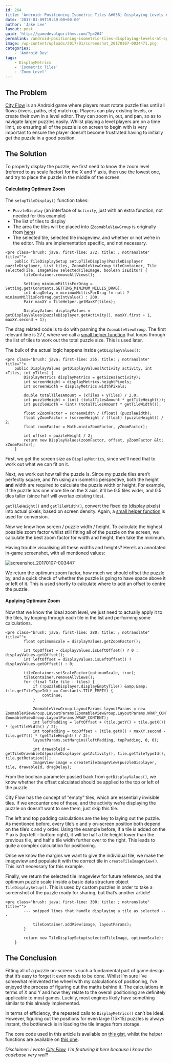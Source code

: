 ```yaml
---
id: 264
title: 'Android: Positioning Isometric Tiles &#038; Displaying Levels At Optimum Zoom'
date: '2017-01-09T19:49:00+00:00'
author: 'Jake Lee'
layout: post
guid: 'http://gamedevalgorithms.com/?p=264'
permalink: /android-positioning-isometric-tiles-displaying-levels-at-optimum-zoom/
image: /wp-content/uploads/2017/01/screenshot_20170107-0034471.png
categories:
    - 'Android Dev'
tags:
    - DisplayMetrics
    - 'Isometric Tiles'
    - 'Zoom Level'
---
```


## The Problem

[City Flow](https://play.google.com/store/apps/details?id=uk.co.jakelee.cityflow) is an Android game where players must rotate puzzle tiles until all flows (rivers, paths, etc) match up. Players can play existing levels, or create their own in a level editor. They can zoom in, out, and pan, so as to navigate larger puzzles easily. Whilst playing a level players are on a time limit, so ensuring all of the puzzle is on screen to begin with is very important to ensure the player doesn’t become frustrated having to initially get the puzzle in a good position.

## The Solution

To properly display the puzzle, we first need to know the zoom level (referred to as scale factor) for the X and Y axis, then use the lowest one, and try to place the puzzle in the middle of the screen.

#### Calculating Optimum Zoom

The `setupTileDisplay()` function takes:

- `PuzzleDisplay` (an interface of `Activity`, just with an extra function, not needed for this example)
- The list of tiles to display
- The area the tiles will be placed into (`ZoomableViewGroup` is originally from [here](https://stackoverflow.com/questions/12479859/view-with-horizontal-and-vertical-pan-drag-and-pinch-zoom))
- The selected tile, selected tile imageview, and whether or not we’re in the editor. This are implementation specific, and not necessary.

```
<pre class="brush: java; first-line: 272; title: ; notranslate" title="">
    public TileDisplaySetup setupTileDisplay(PuzzleDisplayer puzzleDisplayer, List tiles, ZoomableViewGroup tileContainer, Tile selectedTile, ImageView selectedTileImage, boolean isEditor) {
        tileContainer.removeAllViews();

        Setting minimumMillisForDrag = Setting.get(Constants.SETTING_MINIMUM_MILLIS_DRAG);
        int dragDelay = minimumMillisForDrag != null ? minimumMillisForDrag.getIntValue() : 200;
        Pair maxXY = TileHelper.getMaxXY(tiles);

        DisplayValues displayValues = getDisplayValues(puzzleDisplayer.getActivity(), maxXY.first + 1, maxXY.second + 1);
```

The drag related code is to do with panning the `ZoomableViewGroup`. The first relevant line is 277, where we call a [small helper function](https://gist.github.com/JakeSteam/cb6cd823a74f2c32723396ef9a8c91ec#file-tilehelper-java) that loops through the list of tiles to work out the total puzzle size. This is used later.

The bulk of the actual logic happens inside `getDisplayValues()`:

```
<pre class="brush: java; first-line: 255; title: ; notranslate" title="">
    public DisplayValues getDisplayValues(Activity activity, int xTiles, int yTiles) {
        DisplayMetrics displayMetrics = getSizes(activity);
        int screenHeight = displayMetrics.heightPixels;
        int screenWidth = displayMetrics.widthPixels;

        double totalTilesAmount = (xTiles + yTiles) / 2.0;
        int puzzleHeight = (int) (totalTilesAmount * getTileHeight());
        int puzzleWidth = (int) (totalTilesAmount * getTileWidth());

        float xZoomFactor = screenWidth / (float) (puzzleWidth);
        float yZoomFactor = (screenHeight / (float) (puzzleHeight)) / 2;
        float zoomFactor = Math.min(xZoomFactor, yZoomFactor);

        int offset = puzzleHeight / 2;
        return new DisplayValues(zoomFactor, offset, yZoomFactor &lt; xZoomFactor);
    }
```

First, we get the screen size as `DisplayMetrics`, since we’ll need that to work out what we can fit on it.

Next, we work out how tall the puzzle is. Since my puzzle tiles aren’t perfectly square, and I’m using an isometric perspective, both the height **and** width are required to calculate the puzzle width or height. For example, if the puzzle has one more tile on the X axis, it’ll be 0.5 tiles wider, and 0.5 tiles taller (since half will overlap existing tiles).

`getTileHeight()` and `getTileWidth()`, convert the fixed dp (display pixels) into actual pixels, based on screen density. Again, a [small helper function](https://gist.github.com/JakeSteam/cb6cd823a74f2c32723396ef9a8c91ec#file-displayhelper-java) is used for conversion.

Now we know how screen / puzzle width / height. To calculate the highest possible zoom factor whilst still fitting all of the puzzle on the screen, we calculate the best zoom factor for width and height, then take the minimum.

Having trouble visualising all these widths and heights? Here’s an annotated in-game screenshot, with all mentioned values:

![screenshot_20170107-003447](https://i0.wp.com/blog.jakelee.co.uk//wp-content/uploads/2017/01/screenshot_20170107-0034471.png?resize=700%2C394&ssl=1)

We return the optimum zoom factor, how much we should offset the puzzle by, and a quick check of whether the puzzle is going to have space above it or left of it. This is used shortly to calculate where to add an offset to centre the puzzle.

#### Applying Optimum Zoom

Now that we know the ideal zoom level, we just need to actually apply it to the tiles, by looping through each tile in the list and performing some calculations.

```
<pre class="brush: java; first-line: 280; title: ; notranslate" title="">
        float optimumScale = displayValues.getZoomFactor();

        int topOffset = displayValues.isLeftOffset() ? 0 : displayValues.getOffset();
        int leftOffset = displayValues.isLeftOffset() ? displayValues.getOffset() : 0;

        tileContainer.setScaleFactor(optimumScale, true);
        tileContainer.removeAllViews();
        for (final Tile tile : tiles) {
            if (!puzzleDisplayer.displayEmptyTile() &amp;&amp; tile.getTileTypeId() == Constants.TILE_EMPTY) {
                continue;
            }

            ZoomableViewGroup.LayoutParams layoutParams = new ZoomableViewGroup.LayoutParams(ZoomableViewGroup.LayoutParams.WRAP_CONTENT, ZoomableViewGroup.LayoutParams.WRAP_CONTENT);
            int leftPadding = leftOffset + (tile.getY() + tile.getX()) * (getTileWidth() / 2);
            int topPadding = topOffset + (tile.getX() + maxXY.second - tile.getY()) * (getTileHeight() / 2);
            layoutParams.setMargins(leftPadding, topPadding, 0, 0);

            int drawableId = getTileDrawableId(puzzleDisplayer.getActivity(), tile.getTileTypeId(), tile.getRotation());
            ImageView image = createTileImageView(puzzleDisplayer, tile, drawableId, dragDelay);
```

From the boolean parameter passed back from `getDisplayValues()`, we know whether the offset calculated should be applied to the top or left of the puzzle.

City Flow has the concept of “empty” tiles, which are essentially invisible tiles. If we encounter one of those, and the activity we’re displaying the puzzle on doesn’t want to see them, just skip this tile.

The left and top padding calculations are the key to laying out the puzzle. As mentioned before, every tile’s x and y on-screen position both depend on the tile’s x and y order. Using the example before, if a tile is added on the Y axis (top left – bottom right), it will be half a tile height lower than the previous tile, and half a tile width further over to the right. This leads to quite a complex calculation for positioning.

Once we know the margins we want to give the individual tile, we make the imageview and populate it with the correct tile in `createTileImageView()`. This isn’t necessary for this example.

Finally, we return the selected tile imageview for future reference, and the optimum puzzle scale (inside a basic data structure object `TileDisplaySetup()`. This is used by custom puzzles in order to take a screenshot of the puzzle ready for sharing, but that’s another article!

```
<pre class="brush: java; first-line: 300; title: ; notranslate" title="">
        --- snipped lines that handle displaying a tile as selected ---

            tileContainer.addView(image, layoutParams);
        }

        return new TileDisplaySetup(selectedTileImage, optimumScale);
    }
```

## The Conclusion

Fitting all of a puzzle on-screen is such a fundamental part of game design that it’s easy to forget it even needs to be done. Whilst I’m sure I’ve somewhat reinvented the wheel with my calculations of positioning, I’ve enjoyed the process of figuring out the maths behind it. The calculations in terms of X and Y and how they relate to the overall positioning are definitely applicable to most games. Luckily, most engines likely have something similar to this already implemented.

In terms of efficiency, the repeated calls to `DisplayMetrics()` can’t be ideal. However, figuring out the positions for even large (15×15) puzzles is always instant, the bottleneck is in loading the tile images from storage.

The core code used in this article is available on [this gist](https://gist.github.com/JakeSteam/41e368bf5ffe27bc690713ee074c64ab), whilst the helper functions are available on [this one](https://gist.github.com/JakeSteam/cb6cd823a74f2c32723396ef9a8c91ec).

*Disclaimer: I wrote [City Flow](https://play.google.com/store/apps/details?id=uk.co.jakelee.cityflow), I’m featuring it here because I know the codebase very well!*